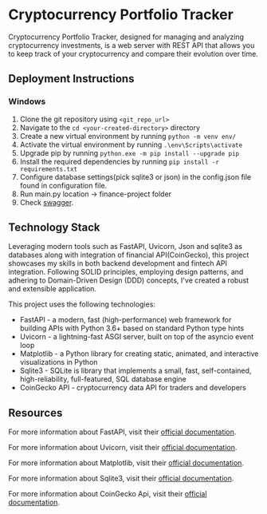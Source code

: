 # Cryptocurrency Portfolio Tracker

Cryptocurrency Portfolio Tracker, designed for managing and analyzing cryptocurrency investments, is a web server with REST API that allows you to keep track of your cryptocurrency and compare their evolution over time.

## Deployment Instructions

### Windows
1. Clone the git repository using `<git_repo_url>`
2. Navigate to the `cd <your-created-directory>` directory
3. Create a new virtual environment by running `python -m venv env/`
4. Activate the virtual environment by running `.\env\Scripts\activate`
5. Upgrade pip by running `python.exe -m pip install --upgrade pip`
6. Install the required dependencies by running `pip install -r requirements.txt`
7. Configure database settings(pick sqlite3 or json) in the config.json file found in configuration file.
8. Run main.py location -> finance-project folder
9. Check [swagger](http://127.0.0.1:8000/docs). 

## Technology Stack
Leveraging modern tools such as FastAPI, Uvicorn, Json and sqlite3 as databases along with integration of financial API(CoinGecko), this project showcases my skills in both backend development and fintech API integration.
Following SOLID principles, employing design patterns, and adhering to Domain-Driven Design (DDD) concepts, I've created a robust and extensible application.

This project uses the following technologies:
* FastAPI - a modern, fast (high-performance) web framework for building APIs with Python 3.6+ based on standard Python type hints
* Uvicorn - a lightning-fast ASGI server, built on top of the asyncio event loop
* Matplotlib - a Python library for creating static, animated, and interactive visualizations in Python
* Sqlite3 - SQLite is library that implements a small, fast, self-contained, high-reliability, full-featured, SQL database engine
* CoinGecko API - cryptocurrency data API for traders and developers

## Resources
For more information about FastAPI, visit their [official documentation](https://fastapi.tiangolo.com/).

For more information about Uvicorn, visit their [official documentation](https://www.uvicorn.org/).

For more information about Matplotlib, visit their [official documentation](https://matplotlib.org/stable/index.html).

For more information about Sqlite3, visit their [official documentation](https://www.sqlite.org/index.html).

For more information about CoinGecko Api, visit their [official documentation](https://www.coingecko.com/en/api).
